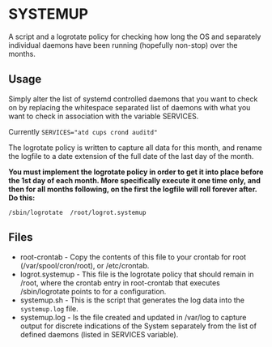 # SYSTEMUP
A script and a logrotate policy for checking how long the OS and separately individual daemons have been running (hopefully non-stop) over the months.

## Usage
Simply alter the list of systemd controlled daemons that you want to check on by
replacing the whitespace separated list of daemons with what you want to check in
association with the variable SERVICES.

Currently `SERVICES="atd cups crond auditd"`

The logrotate policy is written to capture all data for this month,
 and rename the logfile to a date extension of the full date of the last 
 day of the month.

**You must implement the logrotate policy in order to get it into place before the 1st day of each month.
More specifically execute it one time only, and then for all months following, on the first the logfile will roll forever after.
Do this:**
```
/sbin/logrotate  /root/logrot.systemup
```

## Files
* root-crontab - Copy the contents of this file to your crontab for root (/var/spool/cron/root), or /etc/crontab.
* logrot.systemup - This file is the logrotate policy that should remain in /root, where the crontab entry in root-crontab that executes /sbin/logrotate points to for a configuration.
* systemup.sh  - This is the script that generates the log data into the `systemup.log` file.
* systemup.log - Is the file created and updated in /var/log to capture output for discrete indications of the System separately from the list of defined daemons (listed in SERVICES variable).
